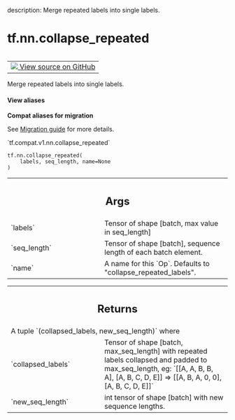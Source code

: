 description: Merge repeated labels into single labels.

<div itemscope itemtype="http://developers.google.com/ReferenceObject">
<meta itemprop="name" content="tf.nn.collapse_repeated" />
<meta itemprop="path" content="Stable" />
</div>

# tf.nn.collapse_repeated

<!-- Insert buttons and diff -->

<table class="tfo-notebook-buttons tfo-api nocontent" align="left">
<td>
  <a target="_blank" href="https://github.com/tensorflow/tensorflow/blob/r2.2/tensorflow/python/ops/ctc_ops.py#L1058-L1118">
    <img src="https://www.tensorflow.org/images/GitHub-Mark-32px.png" />
    View source on GitHub
  </a>
</td>
</table>



Merge repeated labels into single labels.

<section class="expandable">
  <h4 class="showalways">View aliases</h4>
  <p>
<b>Compat aliases for migration</b>
<p>See
<a href="https://www.tensorflow.org/guide/migrate">Migration guide</a> for
more details.</p>
<p>`tf.compat.v1.nn.collapse_repeated`</p>
</p>
</section>

<pre class="devsite-click-to-copy prettyprint lang-py tfo-signature-link">
<code>tf.nn.collapse_repeated(
    labels, seq_length, name=None
)
</code></pre>



<!-- Placeholder for "Used in" -->


<!-- Tabular view -->
 <table class="responsive fixed orange">
<colgroup><col width="214px"><col></colgroup>
<tr><th colspan="2"><h2 class="add-link">Args</h2></th></tr>

<tr>
<td>
`labels`
</td>
<td>
Tensor of shape [batch, max value in seq_length]
</td>
</tr><tr>
<td>
`seq_length`
</td>
<td>
Tensor of shape [batch], sequence length of each batch element.
</td>
</tr><tr>
<td>
`name`
</td>
<td>
A name for this `Op`. Defaults to "collapse_repeated_labels".
</td>
</tr>
</table>



<!-- Tabular view -->
 <table class="responsive fixed orange">
<colgroup><col width="214px"><col></colgroup>
<tr><th colspan="2"><h2 class="add-link">Returns</h2></th></tr>
<tr class="alt">
<td colspan="2">
A tuple `(collapsed_labels, new_seq_length)` where
</td>
</tr>
<tr>
<td>
`collapsed_labels`
</td>
<td>
Tensor of shape [batch, max_seq_length] with repeated
labels collapsed and padded to max_seq_length, eg:
`[[A, A, B, B, A], [A, B, C, D, E]] => [[A, B, A, 0, 0], [A, B, C, D, E]]`
</td>
</tr><tr>
<td>
`new_seq_length`
</td>
<td>
int tensor of shape [batch] with new sequence lengths.
</td>
</tr>
</table>

